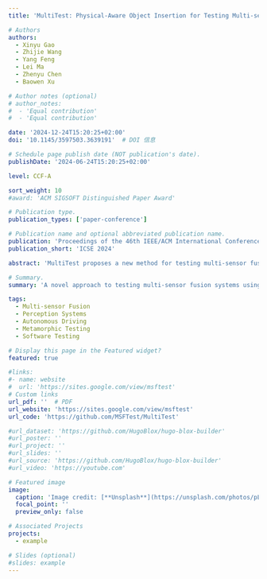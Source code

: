 ```yaml
---
title: 'MultiTest: Physical-Aware Object Insertion for Testing Multi-sensor Fusion Perception Systems'

# Authors
authors:
  - Xinyu Gao
  - Zhijie Wang
  - Yang Feng
  - Lei Ma
  - Zhenyu Chen
  - Baowen Xu

# Author notes (optional)
# author_notes:
#  - 'Equal contribution'
#  - 'Equal contribution'

date: '2024-12-24T15:20:25+02:00'
doi: '10.1145/3597503.3639191'  # DOI 信息

# Schedule page publish date (NOT publication's date).
publishDate: '2024-06-24T15:20:25+02:00'  

level: CCF-A

sort_weight: 10
#award: 'ACM SIGSOFT Distinguished Paper Award'

# Publication type.
publication_types: ['paper-conference']

# Publication name and optional abbreviated publication name.
publication: 'Proceedings of the 46th IEEE/ACM International Conference on Software Engineering'
publication_short: 'ICSE 2024'

abstract: 'MultiTest proposes a new method for testing multi-sensor fusion perception systems, with a focus on physical-aware object insertion. This paper discusses the approach to enhance the robustness of AI-based multi-sensor fusion systems in autonomous driving and perception applications.'

# Summary.
summary: 'A novel approach to testing multi-sensor fusion systems using physical-aware object insertion.'

tags:
  - Multi-sensor Fusion
  - Perception Systems
  - Autonomous Driving
  - Metamorphic Testing
  - Software Testing

# Display this page in the Featured widget?
featured: true

#links:
#- name: website
#  url: 'https://sites.google.com/view/msftest'
# Custom links
url_pdf: ''  # PDF
url_website: 'https://sites.google.com/view/msftest'
url_code: 'https://github.com/MSFTest/MultiTest'

#url_dataset: 'https://github.com/HugoBlox/hugo-blox-builder'
#url_poster: ''
#url_project: ''
#url_slides: ''
#url_source: 'https://github.com/HugoBlox/hugo-blox-builder'
#url_video: 'https://youtube.com'

# Featured image
image:
  caption: 'Image credit: [**Unsplash**](https://unsplash.com/photos/pLCdAaMFLTE)'
  focal_point: ''
  preview_only: false

# Associated Projects
projects:
  - example

# Slides (optional)
#slides: example
---
```

